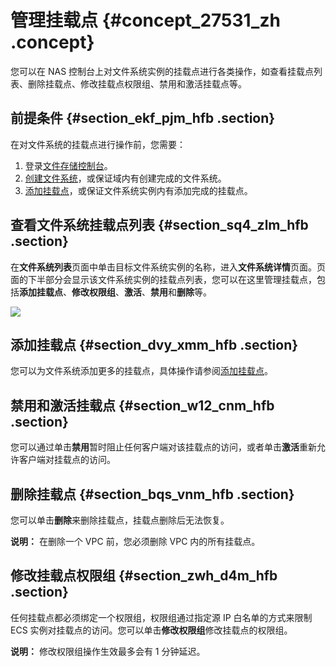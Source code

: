 # 管理挂载点 {#concept_27531_zh .concept}

您可以在 NAS 控制台上对文件系统实例的挂载点进行各类操作，如查看挂载点列表、删除挂载点、修改挂载点权限组、禁用和激活挂载点等。

## 前提条件 {#section_ekf_pjm_hfb .section}

在对文件系统的挂载点进行操作前，您需要：

1.  登录[文件存储控制台](https://nas.console.aliyun.com/)。
2.  [创建文件系统](../../../../intl.zh-CN/快速配置指南/创建文件系统.md#)，或保证域内有创建完成的文件系统。
3.  [添加挂载点](../../../../intl.zh-CN/快速配置指南/添加挂载点.md#)，或保证文件系统实例内有添加完成的挂载点。

## 查看文件系统挂载点列表 {#section_sq4_zlm_hfb .section}

在**文件系统列表**页面中单击目标文件系统实例的名称，进入**文件系统详情**页面。页面的下半部分会显示该文件系统实例的挂载点列表，您可以在这里管理挂载点，包括**添加挂载点**、**修改权限组**、**激活**、**禁用**和**删除**等。

![](http://static-aliyun-doc.oss-cn-hangzhou.aliyuncs.com/assets/img/18694/154260717132271_zh-CN.png)

## 添加挂载点 {#section_dvy_xmm_hfb .section}

您可以为文件系统添加更多的挂载点，具体操作请参阅[添加挂载点](../../../../intl.zh-CN/快速配置指南/添加挂载点.md#)。

## 禁用和激活挂载点 {#section_w12_cnm_hfb .section}

您可以通过单击**禁用**暂时阻止任何客户端对该挂载点的访问，或者单击**激活**重新允许客户端对挂载点的访问。

## 删除挂载点 {#section_bqs_vnm_hfb .section}

您可以单击**删除**来删除挂载点，挂载点删除后无法恢复。

**说明：** 在删除一个 VPC 前，您必须删除 VPC 内的所有挂载点。

## 修改挂载点权限组 {#section_zwh_d4m_hfb .section}

任何挂载点都必须绑定一个权限组，权限组通过指定源 IP 白名单的方式来限制 ECS 实例对挂载点的访问。您可以单击**修改权限组**修改挂载点的权限组。

**说明：** 修改权限组操作生效最多会有 1 分钟延迟。

